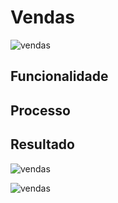 # Vendas

![vendas](http://developers.connectparts.com.br/imagens/vendas01.png)

## Funcionalidade

## Processo

## Resultado

![vendas](http://developers.connectparts.com.br/imagens/vendas02.png)

![vendas](http://developers.connectparts.com.br/imagens/vendas03.png)

